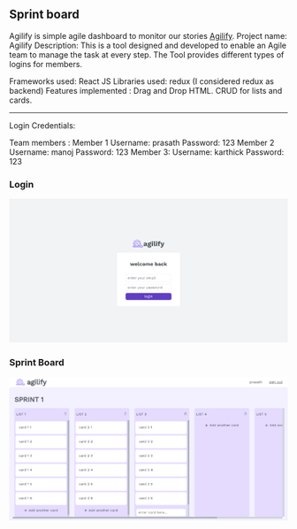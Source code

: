 ## Sprint board

Agilify is simple agile dashboard to monitor our stories [Agilify](https://jpelaa.github.io/agileboard.github.io/).
Project name: Agilify
Description: This is a tool designed and developed to enable an Agile team to manage the task at every step. The Tool provides different types of logins for members.

Frameworks used: React JS
Libraries used: redux (I considered redux as backend)
Features implemented :
Drag and Drop HTML.
CRUD for lists and cards.

---

Login Credentials:

Team members :
Member 1
Username: prasath
Password: 123
Member 2
Username: manoj
Password: 123
Member 3:
Username: karthick
Password: 123

### Login

<img src="./src/assets/login.png"/>

### Sprint Board

<img src="./src/assets/sprintboard.png"/>
